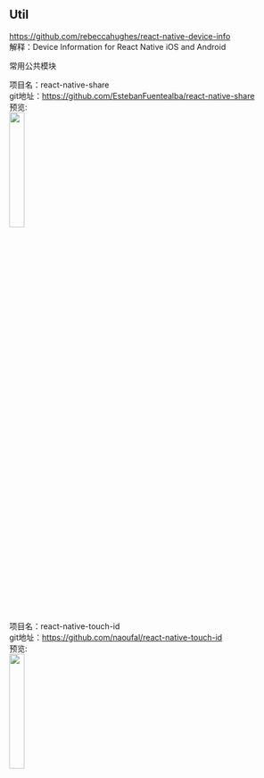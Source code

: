 ## Util<br>

https://github.com/rebeccahughes/react-native-device-info<br>
解释：Device Information for React Native iOS and Android
<br>

常用公共模块<br>

项目名：react-native-share<br>
git地址：https://github.com/EstebanFuentealba/react-native-share<br>
预览:<br>
<img src="https://github.com/EstebanFuentealba/react-native-share/raw/master/assets/android-component-250x.gif" width="23%"/>

项目名：react-native-touch-id<br>
git地址：https://github.com/naoufal/react-native-touch-id<br>
预览:<br>
<img src="https://cloud.githubusercontent.com/assets/1627824/7975919/2c69a776-0a42-11e5-9773-3ea1c7dd79f3.gif" width="23%"/>
